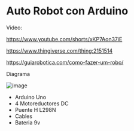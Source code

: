 # Auto Robot con Arduino

Video:

https://www.youtube.com/shorts/xKP7Aon37iE

https://www.thingiverse.com/thing:2151514

https://guiarobotica.com/como-fazer-um-robo/

Diagrama

![image](https://user-images.githubusercontent.com/85527788/202744881-4d011201-2ed8-4c31-b86e-d0d7477933a0.png)


- Arduino Uno
- 4 Motoreductores DC
- Puente H L298N
- Cables
- Bateria 9v

